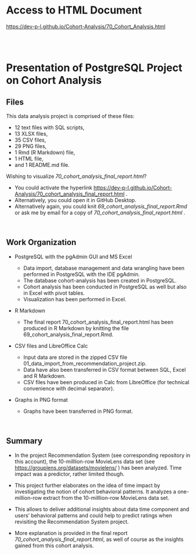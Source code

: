 # Access to HTML Document 

https://dev-p-l.github.io/Cohort-Analysis/70_Cohort_Analysis.html

<br>
<br>

# Presentation of PostgreSQL Project on Cohort Analysis

## Files

This data analysis project is comprised of these files:
  *	12 text files with SQL scripts,
  *	13 XLSX files,
  *	35 CSV files,
  *	29 PNG files,
  *	1 Rmd (R Markdown) file, 
  *	1 HTML file,
  *	and 1 README.md file. 

Wishing to visualize *70_cohort_analysis_final_report.html*?
  * You could activate the hyperlink https://dev-p-l.github.io/Cohort-Analysis/70_cohort_analysis_final_report.html .
  * Alternatively, you could open it in GitHub Desktop.
  * Alternatively again, you could knit *69_cohort_analysis_final_report.Rmd* or ask me by email for a copy of *70_cohort_analysis_final_report.html* .

<br>

## Work Organization

* PostgreSQL with the pgAdmin GUI and MS Excel
  * Data import, database management and data wrangling 
have been performed in PostgreSQL with the IDE pgAdmin. 
  * The database cohort-analysis has been created in PostgreSQL. 
  * Cohort analysis has been conducted in PostgreSQL as well 
but also in Excel with pivot tables.
  * Visualization has been performed in Excel. 

* R Markdown
  * The final report 70_cohort_analysis_final_report.html
has been produced in R Markdown by knitting the file 69_cohort_analysis_final_report.Rmd. 

* CSV files and LibreOffice Calc
  * Input data are stored in the zipped CSV file 01_data_import_from_recommendation_project.zip. 
  * Data have also been transferred in CSV format between SQL, Excel and R Markdown. 
  * CSV files have been produced in Calc from LibreOffice (for technical convenience with decimal separator). 

* Graphs in PNG format
  * Graphs have been transferred in PNG format. 

<br>

## Summary

  * In the project Recommendation System (see corresponding repository in this account), 
the 10-milllion-row MovieLens data set (see https://grouplens.org/datasets/movielens/ )
has been analyzed. Time impact was a predictor, rather limited though. 

  * This project further elaborates on the idea of time impact by investigating 
the notion of cohort behavioral patterns. It analyzes a one-million-row extract 
from the 10-milllion-row MovieLens data set. 

  * This allows to deliver additional insights about data time component and users’ behavioral patterns 
and could help to predict ratings when revisiting the Recommendation System project. 

  * More explanation is provided in the final report 
*70_cohort_analysis_final_report.html*, 
as well of course as the insights gained from this cohort analysis. 

